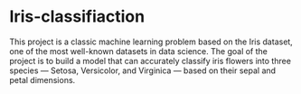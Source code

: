 # Iris-classifiaction
This project is a classic machine learning problem based on the Iris dataset, one of the most well-known datasets in data science. The goal of the project is to build a model that can accurately classify iris flowers into three species — Setosa, Versicolor, and Virginica — based on their sepal and petal dimensions.
